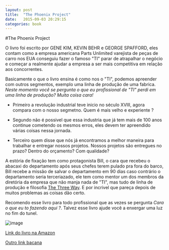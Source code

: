 ```yaml
---
layout: post
title:  "The Phoenix Project"
date:   2015-09-03 20:29:15
categories: book
---
```


#The Phoenix Project

O livro foi escrito por GENE KIM, KEVIN BEHR e GEORGE SPAFFORD, eles contam como a empresa americana Parts Unlimited varejista de peças de carro nos EUA conseguiu fazer o famoso "TI" parar de atrapalhar o negócio e começar a realmente ajudar a empresa a ser mais competitiva em relação aos concorrentes.

Basicamente o que o livro ensina é como nos o "TI", podemos apreender com outros segmentos, exemplo uma linha de produção de uma fabrica. *Neste momento você se pergunta o que eu profissional de "TI" perdi em uma linha de produção? Muita coisa cara!*

* Primeiro a revolução industrial teve inicio no século XVIII, agora compara com o nosso segmetno. Quem é mais velho e experiente ? 

* Segundo não é possivel que essa industria que já tem mais de 100 anos continue cometendo os mesmos erros, eles devem ter apreendido várias coisas nessa jornada.

* Terceiro quem disse que nós já encontramos a melhor maneira para trabalhar e entregar nossos projetos. Nossos projetos são entregues no prazo? Dentro do orçamento? Com qualidade?

A estória de fixação tem como protagonista Bill, o cara que recebeu o abacaxi do departamento após seus chefes terem pulado pra fora do barco, Bill recebe a missão de salvar o departamento em 90 dias caso contrário o departamento seria terceriazado, ele tem como mentor um dos membros da diretória da empresa que não manja nada de "TI", mas tudo de linha de produção e filosofia [The Three Way](http://itrevolution.com/the-three-ways-principles-underpinning-devops/). E por incrivel que pareça depois de muitos problemas as coisas dão certo. 

Recomendo esse livro para todo profissional que as vezes se pergunta *Cara o que eu to fazendo aqui ?*. Talvez esse livro ajude você a enxergar uma luz no fim do tunel.

![image](http://itrevolution.com/wp-content/uploads/2012/04/The-Phoenix-Project-721.jpg "Livro")

[Link do livro na Amazon](http://www.amazon.com/Phoenix-Project-DevOps-Helping-Business-ebook/dp/B00AZRBLHO/ref=sr_1_1?s=books&ie=UTF8&qid=1441324977&sr=1-1&keywords=the+phoenix+project&pebp=1441324978989&perid=019JEY76F57D9R6FH54K)

[Outro link bacana](http://devops.com/2015/02/11/five-great-books-on-devops/)
